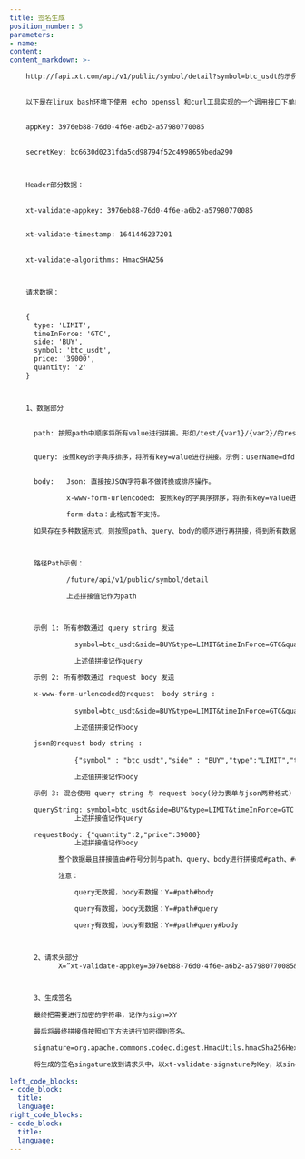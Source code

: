 ```yaml
---
title: 签名生成
position_number: 5
parameters:
- name:
content:
content_markdown: >-

    http://fapi.xt.com/api/v1/public/symbol/detail?symbol=btc_usdt的示例
    
    
    以下是在linux bash环境下使用 echo openssl 和curl工具实现的一个调用接口下单的示例 appkey、secret仅供示范：
    
    
    appKey: 3976eb88-76d0-4f6e-a6b2-a57980770085
    

    secretKey: bc6630d0231fda5cd98794f52c4998659beda290
    


    Header部分数据：
    
    
    xt-validate-appkey: 3976eb88-76d0-4f6e-a6b2-a57980770085


    xt-validate-timestamp: 1641446237201
    
    
    xt-validate-algorithms: HmacSHA256



    请求数据：


    {
      type: 'LIMIT',
      timeInForce: 'GTC',
      side: 'BUY',
      symbol: 'btc_usdt',
      price: '39000',
      quantity: '2'
    }



    1、数据部分

    
      path: 按照path中顺序将所有value进行拼接。形如/test/{var1}/{var2}/的restful路径将按填入的实际参数后路径拼接，示例：/sign/test/bb/aa


      query: 按照key的字典序排序，将所有key=value进行拼接。示例：userName=dfdfdf&password=ggg


      body:   Json: 直接按JSON字符串不做转换或排序操作。

              x-www-form-urlencoded: 按照key的字典序排序，将所有key=value进行拼接，示例:userName=dfdfdf&password=ggg　

              form-data：此格式暂不支持。

      如果存在多种数据形式，则按照path、query、body的顺序进行再拼接，得到所有数据的拼接值。



      路径Path示例：

              /future/api/v1/public/symbol/detail

              上述拼接值记作为path



      示例 1: 所有参数通过 query string 发送 

                symbol=btc_usdt&side=BUY&type=LIMIT&timeInForce=GTC&quantity=1&price=0.1

                上述值拼接记作query

      示例 2: 所有参数通过 request body 发送

      x-www-form-urlencoded的request  body string :
      
                symbol=btc_usdt&side=BUY&type=LIMIT&timeInForce=GTC&quantity=1&price=0.1

                上述值拼接记作body

      json的request body string :
      
                {"symbol" : "btc_usdt","side" : "BUY","type":"LIMIT","timeInForce":"GTC","quantity":2,"price":39000}

                上述值拼接记作body

      示例 3: 混合使用 query string 与 request body(分为表单与json两种格式)

      queryString: symbol=btc_usdt&side=BUY&type=LIMIT&timeInForce=GTC
                上述拼接值记作query

      requestBody: {"quantity":2,"price":39000}
                上述拼接值记作body

            整个数据最且拼接值由#符号分别与path、query、body进行拼接成#path、#query、#body，最终拼接值记作为Y=#path#query#body。

            注意：

                query无数据，body有数据：Y=#path#body

                query有数据，body无数据：Y=#path#query

                query有数据，body有数据：Y=#path#query#body



      2、请求头部分
            X=”xt-validate-appkey=3976eb88-76d0-4f6e-a6b2-a57980770085&xt-validate-timestamp=1641446237201”



      3、生成签名
      
      最终把需要进行加密的字符串，记作为sign=XY

      最后将最终拼接值按照如下方法进行加密得到签名。

      signature=org.apache.commons.codec.digest.HmacUtils.hmacSha256Hex(secretkey, sign);

      将生成的签名singature放到请求头中，以xt-validate-signature为Key，以singature为值。
      
left_code_blocks:
- code_block:
  title:
  language:
right_code_blocks:
- code_block:
  title:
  language:
---
```

